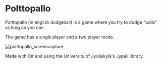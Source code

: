 # Polttopallo

Polttopallo (in english dodgeball) is a game where you try to dodge "balls" as long as you can. 

The game has a single player and a two player mode. 

![polttopallo_screencapture](https://github.com/villejuhani/Polttopallo/assets/77850549/13538eb0-03fd-4f0a-9b0d-7bfe44d6b8d4)


Made with C# and using the University of Jyväskylä's Jypeli library.
